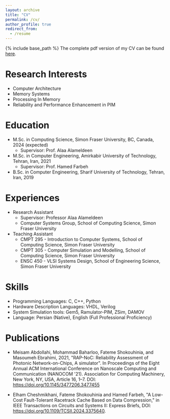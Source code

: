 ```yaml
---
layout: archive
title: "CV"
permalink: /cv/
author_profile: true
redirect_from:
  - /resume
---
```


{% include base_path %}
The complete pdf version of my CV can be found [here](https://fshok.github.io/files/CV.pdf).

Research Interests
======
* Computer Architecture
* Memory Systems
* Processing In Memory
* Reliability and Performance Enhancement in PIM

Education
======
* M.Sc. in Computing Science, Simon Fraser University, BC, Canada, 2024 (expected)
  * Supervisor: Prof. Alaa Alameldeen
* M.Sc. in Computer Engineering, Amirkabir University of Technology, Tehran, Iran, 2021
  * Supervisor: Prof. Hamed Farbeh
* B.Sc. in Computer Engineering, Sharif University of Technology, Tehran, Iran, 2019 

Experiences
======
* Research Assistant
  * Supervisor: Professor Alaa Alameldeen
  * Computer Systems Group, School of Computing Science, Simon Fraser University
* Teaching Assistant
  * CMPT 295 - Introduction to Computer Systems, School of Computing Science, Simon Fraser University
  * CMPT 305 - Computer Simulation and Modelling, School of Computing Science, Simon Fraser University
  * ENSC 450 - VLSI Systems Design, School of Engineering Science, Simon Fraser University

Skills
======
* Programming Languages: C, C++, Python
* Hardware Description Languages: VHDL, Verilog
* System Simulation tools: Gem5, Ramulator-PIM, ZSim, DAMOV
* Language: Persian (Native), English (Full Professional Proficiency)

Publications
======
* Meisam Abdollahi, Mohammad Baharloo, Fateme Shokouhinia, and Masoumeh Ebrahimi, 2021, "RAP-NoC: Reliability
Assessment of Photonic Network-on-Chips, A simulator". In Proceedings of the Eight Annual ACM International
Conference on Nanoscale Computing and Communication (NANOCOM '21). Association for Computing Machinery, New
York, NY, USA, Article 16, 1–7. DOI: https://doi.org/10.1145/3477206.3477455

* Elham Cheshmikhani, Fateme Shokouhinia and Hamed Farbeh, "A Low-Cost Fault-Tolerant Racetrack Cache Based on Data Compression," in IEEE Transactions on Circuits and Systems II: Express Briefs, DOI: https://doi.org/10.1109/TCSII.2024.3375640.
